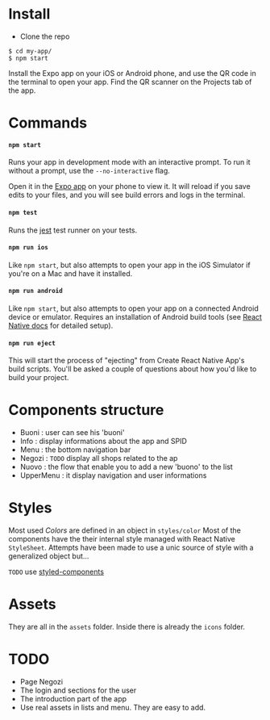 # Install

* Clone the repo

````
$ cd my-app/
$ npm start
````

Install the Expo app on your iOS or Android phone, and use the QR code in the terminal to open your app. Find the QR scanner on the Projects tab of the app.

# Commands

#### `npm start`

Runs your app in development mode with an interactive prompt. To run it without a prompt, use the `--no-interactive` flag.

Open it in the [Expo app](https://expo.io) on your phone to view it. It will reload if you save edits to your files, and you will see build errors and logs in the terminal.

#### `npm test`

Runs the [jest](https://github.com/facebook/jest) test runner on your tests.

#### `npm run ios`

Like `npm start`, but also attempts to open your app in the iOS Simulator if you're on a Mac and have it installed.

#### `npm run android`

Like `npm start`, but also attempts to open your app on a connected Android device or emulator. Requires an installation of Android build tools (see [React Native docs](https://facebook.github.io/react-native/docs/getting-started.html) for detailed setup).

#### `npm run eject`

This will start the process of "ejecting" from Create React Native App's build scripts. You'll be asked a couple of questions about how you'd like to build your project.

# Components structure

* Buoni : user can see his 'buoni'
* Info : display informations about the app and SPID
* Menu : the bottom navigation bar
* Negozi : `TODO` display all shops related to the ap
* Nuovo : the flow that enable you to add a new 'buono' to the list
* UpperMenu : it display navigation and user informations

# Styles

Most used *Colors* are defined in an object in `styles/color`
Most of the components have the their internal style managed with React Native `StyleSheet`.
Attempts have been made to use a unic source of style with a generalized object but...

`TODO` use [styled-components](https://www.styled-components.com/)

# Assets

They are all in the `assets` folder.
Inside there is already the `icons` folder.

# TODO

* Page Negozi
* The login and sections for the user
* The introduction part of the app
* Use real assets in lists and menu. They are easy to add.